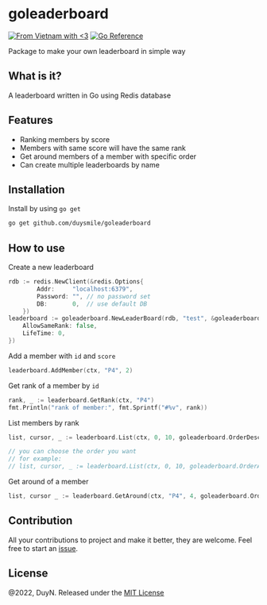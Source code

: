 
# goleaderboard
[![From Vietnam with <3](https://raw.githubusercontent.com/webuild-community/badge/master/svg/love.svg)](https://webuild.community)
[![Go Reference](https://pkg.go.dev/badge/github.com/duysmile/goleaderboard)](https://pkg.go.dev/github.com/duysmile/goleaderboard)

Package to make your own leaderboard in simple way

## What is it?
A leaderboard written in Go using Redis database

## Features
- Ranking members by score
- Members with same score will have the same rank
- Get around members of a member with specific order
- Can create multiple leaderboards by name

## Installation
Install by using `go get`
```bash
go get github.com/duysmile/goleaderboard
```

## How to use

Create a new leaderboard
```go
rdb := redis.NewClient(&redis.Options{
		Addr:     "localhost:6379",
		Password: "", // no password set
		DB:       0,  // use default DB
	})
leaderboard := goleaderboard.NewLeaderBoard(rdb, "test", &goleaderboard.Options{
	AllowSameRank: false,
	LifeTime: 0,
})
```

Add a member with `id` and `score`
```go
leaderboard.AddMember(ctx, "P4", 2)
```

Get rank of a member by `id`
```go
rank, _ := leaderboard.GetRank(ctx, "P4")
fmt.Println("rank of member:", fmt.Sprintf("#%v", rank))
```

List members by rank
```go
list, cursor, _ := leaderboard.List(ctx, 0, 10, goleaderboard.OrderDesc)

// you can choose the order you want
// for example: 
// list, cursor, _ := leaderboard.List(ctx, 0, 10, goleaderboard.OrderAsc)
```

Get around of a member
```go
list, cursor _ := leaderboard.GetAround(ctx, "P4", 4, goleaderboard.OrderDesc)
```

## Contribution
All your contributions to project and make it better, they are welcome. Feel free to start an [issue](https://github.com/duysmile/goleaderboard/issues).

## License
@2022, DuyN. Released under the [MIT License](https://github.com/duysmile/goleaderboard/blob/master/LICENSE)
